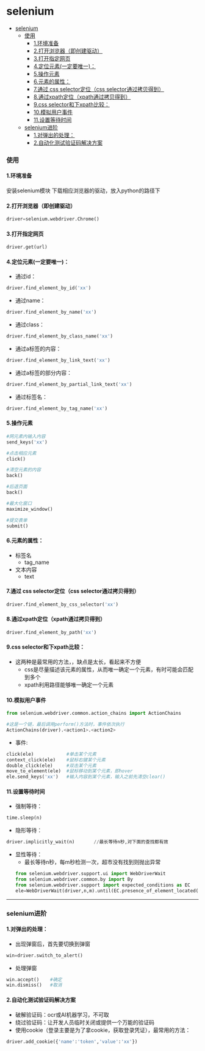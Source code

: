 # selenium


<!-- @import "[TOC]" {cmd="toc" depthFrom=1 depthTo=6 orderedList=false} -->

<!-- code_chunk_output -->

- [selenium](#selenium)
    - [使用](#使用)
      - [1.环境准备](#1环境准备)
      - [2.打开浏览器（即创建驱动）](#2打开浏览器即创建驱动)
      - [3.打开指定网页](#3打开指定网页)
      - [4.定位元素(一定要唯一)：](#4定位元素一定要唯一)
      - [5.操作元素](#5操作元素)
      - [6.元素的属性：](#6元素的属性)
      - [7.通过 css selector定位（css selector通过拷贝得到）](#7通过-css-selector定位css-selector通过拷贝得到)
      - [8.通过xpath定位（xpath通过拷贝得到）](#8通过xpath定位xpath通过拷贝得到)
      - [9.css selector和下xpath比较：](#9css-selector和下xpath比较)
      - [10.模拟用户事件](#10模拟用户事件)
      - [11.设置等待时间](#11设置等待时间)
    - [selenium进阶](#selenium进阶)
      - [1.对弹出的处理：](#1对弹出的处理)
      - [2.自动化测试验证码解决方案](#2自动化测试验证码解决方案)

<!-- /code_chunk_output -->


### 使用

#### 1.环境准备
安装selenium模块
下载相应浏览器的驱动，放入python的路径下

#### 2.打开浏览器（即创建驱动）
```python
driver=selenium.webdriver.Chrome()
```

#### 3.打开指定网页
```python
driver.get(url)
```

#### 4.定位元素(一定要唯一)：  
* 通过id：
```python
driver.find_element_by_id('xx')
```
* 通过name：
```python
driver.find_element_by_name('xx')
```
* 通过class：	
```python
driver.find_element_by_class_name('xx')
```
* 通过a标签的内容：	
```python
driver.find_element_by_link_text('xx')      
```
* 通过a标签的部分内容：
```python
driver.find_element_by_partial_link_text('xx')
```
* 通过标签名：
```python
driver.find_element_by_tag_name('xx')
```

#### 5.操作元素
```python
#网元素内输入内容
send_keys('xx')

#点击相应元素
click()

#清空元素的内容
back()

#后退页面
back()

#最大化窗口
maximize_window()

#提交表单
submit()	
```

#### 6.元素的属性：
* 标签名
  * tag_name
* 文本内容
  * text

#### 7.通过 css selector定位（css selector通过拷贝得到）
```python	
driver.find_element_by_css_selector('xx')
```

#### 8.通过xpath定位（xpath通过拷贝得到）
```python
driver.find_element_by_path('xx')
```

#### 9.css selector和下xpath比较：
* 这两种是最常用的方法，，缺点是太长，看起来不方便
  * css是尽量描述该元素的属性，从而唯一确定一个元素，有时可能会匹配到多个
  * xpath利用路径能够唯一确定一个元素

#### 10.模拟用户事件
```python
from selenium.webdriver.common.action_chains import ActionChains

#这是一个链，最后调用perform()方法时，事件依次执行
ActionChains(driver).<action1>.<action2>	
```

* 事件:
```python
click(ele)            #单击某个元素
context_click(ele)    #鼠标右键某个元素
double_click(ele)     #双击某个元素
move_to_element(ele)  #鼠标移动到某个元素，即hover
ele.send_keys('xx')   #输入内容到某个元素，输入之前先清空clear()
```

#### 11.设置等待时间

* 强制等待：
```python
time.sleep(n)
```
* 隐形等待：
```python
driver.implicitly_wait(n)		//最长等待n秒,对下面的查找都有效
```
* 显性等待：
  * 最长等待n秒，每m秒检测一次，超市没有找到则抛出异常
  ```python
  from selenium.webdriver.support.ui import WebDriverWait
  from selenium.webdriver.common.by import By
  from selenium.webdriver.support import expected_conditions as EC
  ele=WebDriverWait(driver,n,m).until(EC.presence_of_element_located((By.xx,'xx'))
  ```

***

### selenium进阶

#### 1.对弹出的处理：

* 出现弹窗后，首先要切换到弹窗
```python
win=driver.switch_to_alert()
```

* 处理弹窗
```python
win.accept()	#确定
win.dismiss()	#取消
```

#### 2.自动化测试验证码解决方案
* 破解验证码：ocr或AI机器学习，不可取
* 绕过验证码：让开发人员临时关闭或提供一个万能的验证码
* 使用cookie（登录主要是为了拿cookie，获取登录凭证），最常用的方法：
```python
driver.add_cookie({'name':'token','value':'xx'})
```